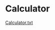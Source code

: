 # Calculator
[Calculator.txt](https://github.com/vishu7141/Calculator/files/10336823/Calculator.txt)
